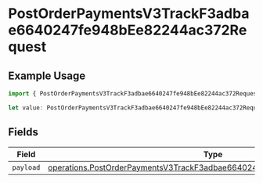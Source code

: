 # PostOrderPaymentsV3TrackF3adbae6640247fe948bEe82244ac372Request

## Example Usage

```typescript
import { PostOrderPaymentsV3TrackF3adbae6640247fe948bEe82244ac372Request } from "@dhaba/safepay-ts/models/operations";

let value: PostOrderPaymentsV3TrackF3adbae6640247fe948bEe82244ac372Request = {};
```

## Fields

| Field                                                                                                                                                                    | Type                                                                                                                                                                     | Required                                                                                                                                                                 | Description                                                                                                                                                              |
| ------------------------------------------------------------------------------------------------------------------------------------------------------------------------ | ------------------------------------------------------------------------------------------------------------------------------------------------------------------------ | ------------------------------------------------------------------------------------------------------------------------------------------------------------------------ | ------------------------------------------------------------------------------------------------------------------------------------------------------------------------ |
| `payload`                                                                                                                                                                | [operations.PostOrderPaymentsV3TrackF3adbae6640247fe948bEe82244ac372Payload](../../models/operations/postorderpaymentsv3trackf3adbae6640247fe948bee82244ac372payload.md) | :heavy_minus_sign:                                                                                                                                                       | N/A                                                                                                                                                                      |